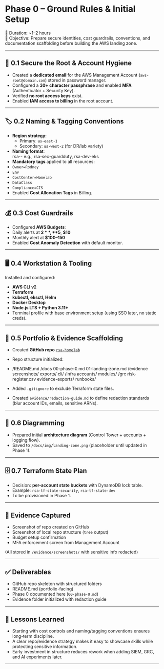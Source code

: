 # Phase 0 – Ground Rules & Initial Setup

📅 Duration: ~1–2 hours  
🎯 Objective: Prepare secure identities, cost guardrails, conventions, and documentation scaffolding before building the AWS landing zone.

---

## 🔐 0.1 Secure the Root & Account Hygiene
- Created a **dedicated email** for the AWS Management Account (`aws-root@domain.com`) stored in password manager.
- Configured a **30+ character passphrase** and enabled **MFA** (Authenticator + Security Key).
- Verified **no root access keys** exist.
- Enabled **IAM access to billing** in the root account.

---

## 🏷️ 0.2 Naming & Tagging Conventions
- **Region strategy**:  
  - Primary: `us-east-1`  
  - Secondary: `us-west-2` (for DR/lab variety)
- **Naming format**:  
rsa-<env>-<service>
e.g., rsa-sec-guardduty, rsa-dev-eks
- **Mandatory tags** applied to all resources:  
- `Owner=Rodney`  
- `Env`  
- `CostCenter=Homelab`  
- `DataClass`  
- `Compliance=CIS`
- Enabled **Cost Allocation Tags** in Billing.

---

## 💰 0.3 Cost Guardrails
- Configured **AWS Budgets**:
- Daily alerts at **$2**, **$5**, **$10**
- Monthly alert at **$100–150**
- Enabled **Cost Anomaly Detection** with default monitor.

---

## 🖥️ 0.4 Workstation & Tooling
Installed and configured:
- **AWS CLI v2**
- **Terraform**
- **kubectl, eksctl, Helm**
- **Docker Desktop**
- **Node.js LTS + Python 3.11+**
- Terminal profile with base environment setup (using SSO later, no static creds).

---

## 📁 0.5 Portfolio & Evidence Scaffolding
- Created **GitHub repo** [`rsa-homelab`](https://github.com/rodneyarceneaux/rsa-homelab)
- Repo structure initialized:
- /README.md
/docs
00-phase-0.md
01-landing-zone.md
/evidence
screenshots/
exports/
cli/
/infra
accounts/
modules/
/grc
risk-register.csv
evidence-exports/
runbooks/

- Added `.gitignore` to exclude Terraform state files.
- Created `evidence/redaction-guide.md` to define redaction standards (blur account IDs, emails, sensitive ARNs).

---

## 📝 0.6 Diagramming
- Prepared initial **architecture diagram** (Control Tower + accounts + logging flow).  
- Saved to `/docs/img/landing-zone.png` (placeholder until updated in Phase 1).

---

## 🗄️ 0.7 Terraform State Plan
- Decision: **per-account state buckets** with DynamoDB lock table.  
- Example: `rsa-tf-state-security`, `rsa-tf-state-dev`
- To be provisioned in Phase 1.

---

## 📸 Evidence Captured
- Screenshot of repo created on GitHub  
- Screenshot of local repo structure (`tree` output)  
- Budget setup confirmation  
- MFA enforcement screen from Management Account

(All stored in `/evidence/screenshots/` with sensitive info redacted)

---

## ✅ Deliverables
- GitHub repo skeleton with structured folders
- README.md (portfolio-facing)
- Phase 0 documented here (`00-phase-0.md`)
- Evidence folder initialized with redaction guide

---

## 📌 Lessons Learned
- Starting with cost controls and naming/tagging conventions ensures long-term discipline.
- A clear repo/evidence strategy makes it easy to showcase skills while protecting sensitive information.
- Early investment in structure reduces rework when adding SIEM, GRC, and AI experiments later.

---

